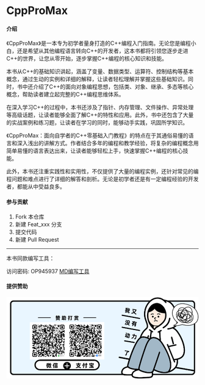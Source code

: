 # CppProMax

#### 介绍

《CppProMax》是一本专为初学者量身打造的C++编程入门指南。无论您是编程小白，还是希望从其他编程语言转向C++的开发者，这本书都将引领您逐步走进C++的世界，让您从零开始，逐步掌握C++编程的核心知识和技能。

本书从C++的基础知识讲起，涵盖了变量、数据类型、运算符、控制结构等基本概念，通过生动的实例和详细的解释，让读者轻松理解并掌握这些基础知识。同时，书中还介绍了C++的面向对象编程思想，包括类、对象、继承、多态等核心概念，帮助读者建立起完整的C++编程思维体系。

在深入学习C++的过程中，本书还涉及了指针、内存管理、文件操作、异常处理等高级话题，让读者能够全面了解C++的特性和应用。此外，书中还包含了大量的实战案例和练习题，让读者在学习的同时，能够动手实践，巩固所学知识。

《CppProMax：面向自学者的C++零基础入门教程》的特点在于其通俗易懂的语言和深入浅出的讲解方式。作者结合多年的编程和教学经验，将复杂的编程概念用简单易懂的语言表达出来，让读者能够轻松上手，快速掌握C++编程的核心技能。

此外，本书还注重实践性和实用性，不仅提供了大量的编程实例，还针对常见的编程问题和难点进行了详细的解答和剖析。无论是初学者还是有一定编程经验的开发者，都能从中受益良多。

#### 参与贡献

1.  Fork 本仓库
2.  新建 Feat_xxx 分支
3.  提交代码
4.  新建 Pull Request

---

本书同款编写工具：

访问密码: OP945937
[MD编写工具](https://url56.ctfile.com/f/55496356-1055844836-7ba87b?p=OP945937)

#### 提供赞助
![赞助](./Sponsorship.png)

